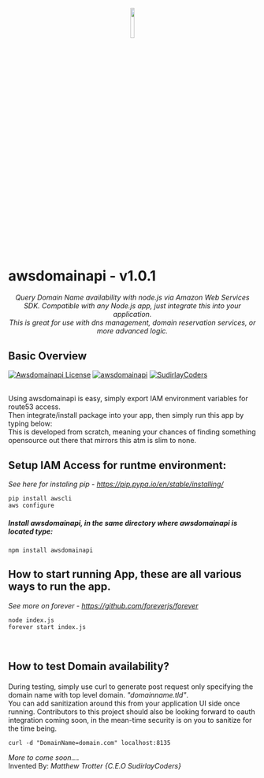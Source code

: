 <p align="center"><img width=12.5% src="http://sudirlaycoders.com/files/sclogo.png"></p>
<p align="center"><h1>awsdomainapi - v1.0.1</h1></p>
<p align="center"><i>Query Domain Name availability with node.js via Amazon Web Services SDK. Compatible with any Node.js app, just integrate this into your application.
<br />This is great for use with dns management, domain reservation services, or more advanced logic.</i></p>


## Basic Overview
[![Awsdomainapi License](https://img.shields.io/badge/Licensed-Matt%20Trotter-orange.svg)](https://github.com/sudir/awsdomainapi/blob/master/LICENSE.txt)
[![awsdomainapi](https://img.shields.io/badge/awsdomainapi-npm-blue.svg)](https://www.npmjs.com/package/awsdomainapi)
[![SudirlayCoders](https://img.shields.io/badge/SudirlayCoders-Experts-brightgreen.svg)](http://www.sudirlaycoders.com)

<br />
Using awsdomainapi is easy, simply export IAM environment variables for route53 access. 
<br>Then integrate/install package into your app, then simply run this app by typing below:
<br>This is developed from scratch, meaning your chances of finding something opensource out there that mirrors this atm is slim to none.

## Setup IAM Access for runtme environment: 
<i>See here for instaling pip - https://pip.pypa.io/en/stable/installing/</i>
```
pip install awscli
aws configure
```

##### Install awsdomainapi, in the same directory where awsdomainapi is located type:
```
npm install awsdomainapi
```

## How to start running App, these are all various ways to run the app. 
<i>See more on forever - https://github.com/foreverjs/forever</i>
```
node index.js
forever start index.js
```
<br>

## How to test Domain availability?

#### 
During testing, simply use curl to generate post request only specifying the domain name with top level domain. <i>"domainname.tld"</i>. 
<br />You can add sanitization around this from your application UI side once running. Contributors to this project should also be looking
forward to oauth integration coming soon, in the mean-time security is on you to sanitize for the time being.

```
curl -d "DomainName=domain.com" localhost:8135
```

<i>More to come soon....</i>
<br />Invented By: <i>Matthew Trotter {C.E.O SudirlayCoders}</i>
